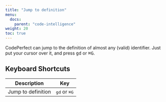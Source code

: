 ```yaml
---
title: "Jump to definition"
menu:
  docs:
    parent: "code-intelligence"
weight: 20
toc: true
---
```


CodePerfect can jump to the definition of almost any (valid) identifier. Just
put your cursor over it, and press <kbd>gd</kbd> or <kbd>⌘G</kbd>.

## Keyboard Shortcuts

| Description        | Key                            |
| ------------------ | ------------------------------ |
| Jump to definition | <kbd>gd</kbd> or <kbd>⌘G</kbd> |
